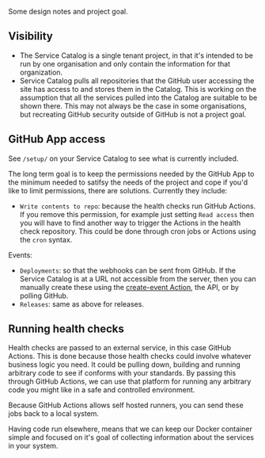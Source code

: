 Some design notes and project goal.

## Visibility

* The Service Catalog is a single tenant project, in that it's intended to be run by one organisation and only contain the information for that organization.
* Service Catalog pulls all repositories that the GitHub user accessing the site has access to and stores them in the Catalog. This is working on the assumption that all the services pulled into the Catalog are suitable to be shown there. This may not always be the case in some organisations, but recreating GitHub security outside of GitHub is not a project goal.

## GitHub App access

See `/setup/` on your Service Catalog to see what is currently included.

The long term goal is to keep the permissions needed by the GitHub App to the minimum needed to satifsy the needs of the project and cope if you'd like to limit permissions, there are solutions. Currently they include:

* `Write contents to repo`: because the health checks run GitHub Actions. If you remove this permission, for example just setting `Read access` then you will have to find another way to trigger the Actions in the health check repository. This could be done through cron jobs or Actions using the `cron` syntax.

Events:

* `Deployments`: so that the webhooks can be sent from GitHub. If the Service Catalog is at a URL not accessible from the server, then you can manually create these using the [create-event Action](https://github.com/clearwind-ca/create-event), the API, or by polling GitHub.
* `Releases`: same as above for releases.

## Running health checks

Health checks are passed to an external service, in this case GitHub Actions. This is done because those health checks could involve whatever business logic you need. It could be pulling down, building and running arbitrary code to see if conforms with your standards. By passing this through GitHub Actions, we can use that platform for running any arbitrary code you might like in a safe and controlled environment.

Because GitHub Actions allows self hosted runners, you can send these jobs back to a local system.

Having code run elsewhere, means that we can keep our Docker container simple and focused on it's goal of collecting information about the services in your system.


